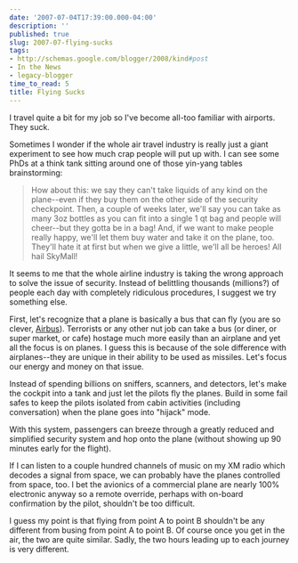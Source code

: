 ```yaml
---
date: '2007-07-04T17:39:00.000-04:00'
description: ''
published: true
slug: 2007-07-flying-sucks
tags:
- http://schemas.google.com/blogger/2008/kind#post
- In the News
- legacy-blogger
time_to_read: 5
title: Flying Sucks
---
```


I travel quite a bit for my job so I've become all-too familiar with airports. They suck.

Sometimes I wonder if the whole air travel industry is really just a giant experiment to see how much crap people will put up with. I can see some PhDs at a think tank sitting around one of those yin-yang tables brainstorming:

<blockquote>How about this: we say they can't take liquids of any kind on the plane--even if they buy them on the other side of the security checkpoint. Then, a couple of weeks later, we'll say you can take as many 3oz bottles as you can fit into a single 1 qt bag and people will cheer--but they gotta be in a bag! And, if we want to make people really happy, we'll let them buy water and take it on the plane, too. They'll hate it at first but when we give a little, we'll all be heroes! All hail SkyMall!</blockquote>

It seems to me that the whole airline industry is taking the wrong approach to solve the issue of security. Instead of belittling thousands (millions?) of people each day with completely ridiculous procedures, I suggest we try something else.

First, let's recognize that a plane is basically a bus that can fly (you are so clever, [Airbus](http://www.airbus.com/en/)). Terrorists or any other nut job can take a bus (or diner, or super market, or cafe) hostage much more easily than an airplane and yet all the focus is on planes. I guess this is because of the sole difference with airplanes--they are unique in their ability to be used as missiles. Let's focus our energy and money on that issue.

Instead of spending billions on sniffers, scanners, and detectors, let's make the cockpit into a tank and just let the pilots fly the planes. Build in some fail safes to keep the pilots isolated from cabin activities (including conversation) when the plane goes into "hijack" mode.

With this system, passengers can breeze through a greatly reduced and simplified security system and hop onto the plane (without showing up 90 minutes early for the flight).

If I can listen to a couple hundred channels of music on my XM radio which decodes a signal from space, we can probably have the planes controlled from space, too. I bet the avionics of a commercial plane are nearly 100% electronic anyway so a remote override, perhaps with on-board confirmation by the pilot, shouldn't be too difficult.

I guess my point is that flying from point A to point B shouldn't be any different from busing from point A to point B. Of course once you get in the air, the two are quite similar. Sadly, the two hours leading up to each journey is very different.